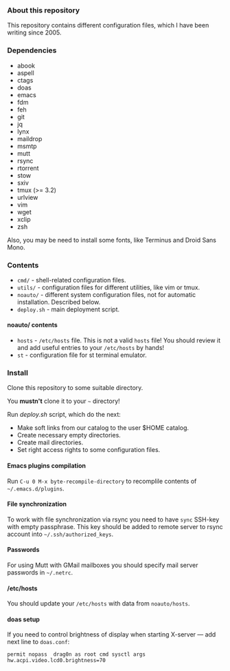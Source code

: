 ### About this repository

This repository contains different configuration files, which I have been writing since 2005.

### Dependencies

* abook
* aspell
* ctags
* doas
* emacs
* fdm
* feh
* git
* jq
* lynx
* maildrop
* msmtp
* mutt
* rsync
* rtorrent
* stow
* sxiv
* tmux (>= 3.2)
* urlview
* vim
* wget
* xclip
* zsh

Also, you may be need to install some fonts, like Terminus and Droid Sans Mono.

### Contents

* `cmd/` - shell-related configuration files.
* `utils/` - configuration files for different utilities, like vim or tmux.
* `noauto/` - different system configuration files, not for automatic installation. Described below.
* `deploy.sh` - main deployment script.

#### noauto/ contents

* `hosts` - `/etc/hosts` file. This is not a valid `hosts` file! You should review it and add useful entries to your `/etc/hosts` by hands!
* `st` - configuration file for st terminal emulator.

### Install

Clone this repository to some suitable directory.

You **mustn't** clone it to your `~` directory!

Run *deploy.sh* script, which do the next:
* Make soft links from our catalog to the user $HOME catalog.
* Create necessary empty directories.
* Create mail directories.
* Set right access rights to some configuration files.

#### Emacs plugins compilation

Run `C-u 0 M-x byte-recompile-directory` to recomplile contents of `~/.emacs.d/plugins`.

#### File synchronization

To work with file synchronization via rsync you need to have `sync` SSH-key with empty passphrase. This key should be added to remote server to rsync account into
`~/.ssh/authorized_keys`.

#### Passwords

For using Mutt with GMail mailboxes you should specify mail server passwords in `~/.netrc`.

#### /etc/hosts

You should update your `/etc/hosts` with data from `noauto/hosts`.

#### doas setup

If you need to control brightness of display when starting X-server — add next line to `doas.conf`:

```
permit nopass  drag0n as root cmd sysctl args hw.acpi.video.lcd0.brightness=70
```

